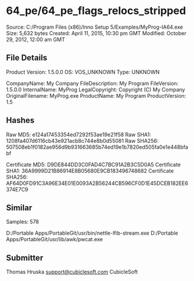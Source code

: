 64_pe/64_pe_flags_relocs_stripped
=================================

Source:  C:/Program Files (x86)/Inno Setup 5/Examples/MyProg-IA64.exe
Size:  5,632 bytes
Created:  April 11, 2015, 10:30 pm GMT
Modified:  October 29, 2012, 12:00 am GMT

File Details
------------

Product Version:  1.5.0.0
OS:  VOS_UNKNOWN
Type:  UNKNOWN

CompanyName:  My Company
FileDescription:  My Program
FileVersion:  1.5.0.0
InternalName:  MyProg
LegalCopyright:  Copyright (C) My Company
OriginalFilename:  MyProg.exe
ProductName:  My Program
ProductVersion:  1.5

Hashes
------

Raw MD5:  e124a17453354ed7292f53ae19e21f58
Raw SHA1:  1208fa407d6116cb43e921acb8c744e8b0d55081
Raw SHA256:  507508eb1f0182ae956d9b931663685b74ed19e1b7820ed505fa0e1e448bfabf

Certificate MD5:  D9DE844DD3C0FAD4C7BC91A2B3C5D0A5
Certificate SHA1:  36A9999D21B86914E8B05680E9CB183496748682
Certificate SHA256:  AF64D0FD91C3A96E34E01E0093A2B56244CB596CF0D1E45DCEB182EE6374E7C9

Similar
-------

Samples:  578

D:/Portable Apps/PortableGit/usr/bin/nettle-lfib-stream.exe
D:/Portable Apps/PortableGit/usr/lib/awk/pwcat.exe

Submitter
---------

Thomas Hruska
support@cubiclesoft.com
CubicleSoft
